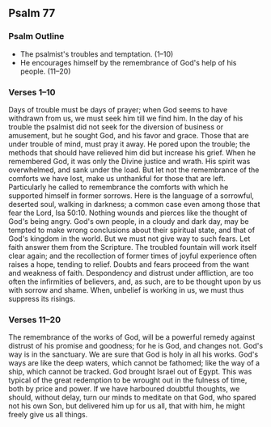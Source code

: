 ## Psalm 77

### Psalm Outline

- The psalmist's troubles and temptation. (1–10)
- He encourages himself by the remembrance of God's help of his people. (11–20)

### Verses 1–10

Days of trouble must be days of prayer; when God seems to have withdrawn from us, we must seek him till we find him. In the day of his trouble the psalmist did not seek for the diversion of business or amusement, but he sought God, and his favor and grace. Those that are under trouble of mind, must pray it away. He pored upon the trouble; the methods that should have relieved him did but increase his grief. When he remembered God, it was only the Divine justice and wrath. His spirit was overwhelmed, and sank under the load. But let not the remembrance of the comforts we have lost, make us unthankful for those that are left. Particularly he called to remembrance the comforts with which he supported himself in former sorrows. Here is the language of a sorrowful, deserted soul, walking in darkness; a common case even among those that fear the Lord, Isa 50:10. Nothing wounds and pierces like the thought of God's being angry. God's own people, in a cloudy and dark day, may be tempted to make wrong conclusions about their spiritual state, and that of God's kingdom in the world. But we must not give way to such fears. Let faith answer them from the Scripture. The troubled fountain will work itself clear again; and the recollection of former times of joyful experience often raises a hope, tending to relief. Doubts and fears proceed from the want and weakness of faith. Despondency and distrust under affliction, are too often the infirmities of believers, and, as such, are to be thought upon by us with sorrow and shame. When, unbelief is working in us, we must thus suppress its risings.

### Verses 11–20

The remembrance of the works of God, will be a powerful remedy against distrust of his promise and goodness; for he is God, and changes not. God's way is in the sanctuary. We are sure that God is holy in all his works. God's ways are like the deep waters, which cannot be fathomed; like the way of a ship, which cannot be tracked. God brought Israel out of Egypt. This was typical of the great redemption to be wrought out in the fulness of time, both by price and power. If we have harboured doubtful thoughts, we should, without delay, turn our minds to meditate on that God, who spared not his own Son, but delivered him up for us all, that with him, he might freely give us all things.

